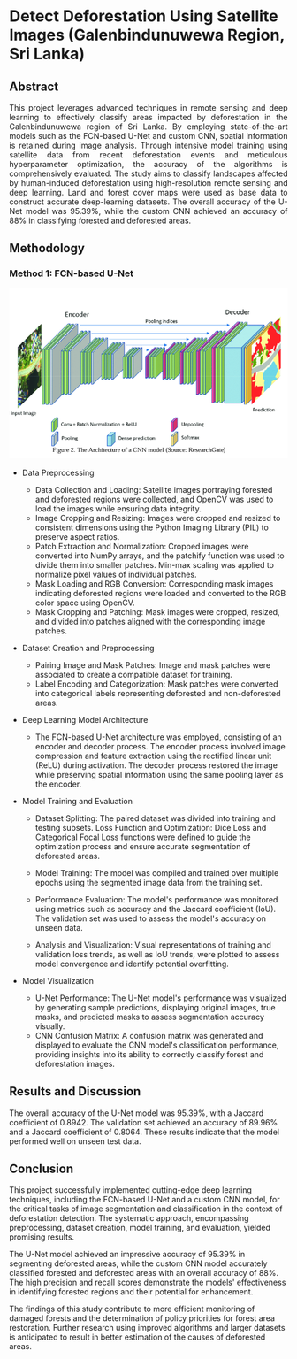 # Detect Deforestation Using Satellite Images (Galenbindunuwewa Region, Sri Lanka) 

## Abstract

<div style="text-align: justify;">This project leverages advanced techniques in remote sensing and deep learning to effectively classify areas impacted by deforestation in the Galenbindunuwewa region of Sri Lanka. By employing state-of-the-art models such as the FCN-based U-Net and custom CNN, spatial information is retained during image analysis. Through intensive model training using satellite data from recent deforestation events and meticulous hyperparameter optimization, the accuracy of the algorithms is comprehensively evaluated. The study aims to classify landscapes affected by human-induced deforestation using high-resolution remote sensing and deep learning. Land and forest cover maps were used as base data to construct accurate deep-learning datasets. The overall accuracy of the U-Net model was 95.39%, while the custom CNN achieved an accuracy of 88% in classifying forested and deforested areas.</div>

## Methodology

### Method 1: FCN-based U-Net

![Figure 1](https://raw.githubusercontent.com/udayaKherath/Deep-learning/main/img2.png)
- Data Preprocessing
  - Data Collection and Loading: Satellite images portraying forested and deforested regions were collected, and OpenCV was used to load the images while ensuring data integrity.
  - Image Cropping and Resizing: Images were cropped and resized to consistent dimensions using the Python Imaging Library (PIL) to preserve aspect ratios.
  - Patch Extraction and Normalization: Cropped images were converted into NumPy arrays, and the patchify function was used to divide them into smaller patches. Min-max scaling was applied to normalize pixel values of individual patches.
  - Mask Loading and RGB Conversion: Corresponding mask images indicating deforested regions were loaded and converted to the RGB color space using OpenCV.
  - Mask Cropping and Patching: Mask images were cropped, resized, and divided into patches aligned with the corresponding image patches.

- Dataset Creation and Preprocessing
  - Pairing Image and Mask Patches: Image and mask patches were associated to create a compatible dataset for training.
  - Label Encoding and Categorization: Mask patches were converted into categorical labels representing deforested and non-deforested areas.
 
- Deep Learning Model Architecture
  - The FCN-based U-Net architecture was employed, consisting of an encoder and decoder process. The encoder process involved image compression and feature extraction using the rectified linear unit (ReLU) during activation. The decoder process restored the image while preserving spatial information using the same pooling layer as the encoder.
 
- Model Training and Evaluation
  - Dataset Splitting: The paired dataset was divided into training and testing subsets.
Loss Function and Optimization: Dice Loss and Categorical Focal Loss functions were defined to guide the optimization process and ensure accurate segmentation of deforested areas.

  - Model Training: The model was compiled and trained over multiple epochs using the segmented image data from the training set.
  - Performance Evaluation: The model's performance was monitored using metrics such as accuracy and the Jaccard coefficient (IoU). The validation set was used to assess the model's accuracy on unseen data.
  - Analysis and Visualization: Visual representations of training and validation loss trends, as well as IoU trends, were plotted to assess model convergence and identify potential overfitting.

- Model Visualization
  - U-Net Performance: The U-Net model's performance was visualized by generating sample predictions, displaying original images, true masks, and predicted masks to assess segmentation accuracy visually.
  - CNN Confusion Matrix: A confusion matrix was generated and displayed to evaluate the CNN model's classification performance, providing insights into its ability to correctly classify forest and deforestation images.

## Results and Discussion
The overall accuracy of the U-Net model was 95.39%, with a Jaccard coefficient of 0.8942. The validation set achieved an accuracy of 89.96% and a Jaccard coefficient of 0.8064. These results indicate that the model performed well on unseen test data.

## Conclusion

This project successfully implemented cutting-edge deep learning techniques, including the FCN-based U-Net and a custom CNN model, for the critical tasks of image segmentation and classification in the context of deforestation detection. The systematic approach, encompassing preprocessing, dataset creation, model training, and evaluation, yielded promising results.

The U-Net model achieved an impressive accuracy of 95.39% in segmenting deforested areas, while the custom CNN model accurately classified forested and deforested areas with an overall accuracy of 88%. The high precision and recall scores demonstrate the models' effectiveness in identifying forested regions and their potential for enhancement.

The findings of this study contribute to more efficient monitoring of damaged forests and the determination of policy priorities for forest area restoration. Further research using improved algorithms and larger datasets is anticipated to result in better estimation of the causes of deforested areas.
